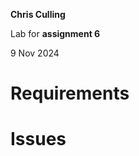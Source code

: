 **Chris Culling**

Lab for **assignment 6**

9 Nov 2024

<!-- Assignment reference and example: https://github.com/Rassou1/CatInterpreter -->

# Requirements

# Issues